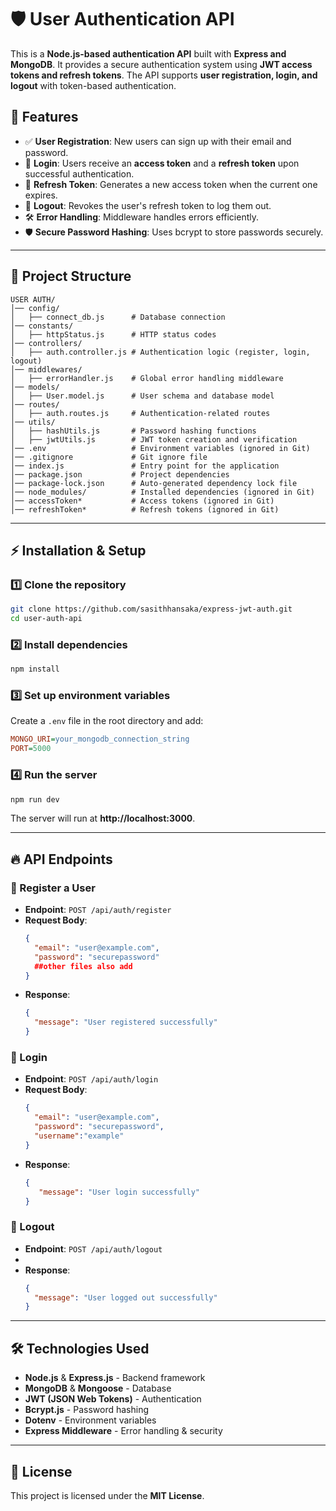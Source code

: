 # 🛡️ User Authentication API

This is a **Node.js-based authentication API** built with **Express and MongoDB**. It provides a secure authentication system using **JWT access tokens and refresh tokens**. The API supports **user registration, login, and logout** with token-based authentication.

## 🚀 Features

- ✅ **User Registration**: New users can sign up with their email and password.
- 🔑 **Login**: Users receive an **access token** and a **refresh token** upon successful authentication.
- 🔄 **Refresh Token**: Generates a new access token when the current one expires.
- 🚪 **Logout**: Revokes the user's refresh token to log them out.
- 🛠️ **Error Handling**: Middleware handles errors efficiently.
- 🛡️ **Secure Password Hashing**: Uses bcrypt to store passwords securely.

---

## 📁 Project Structure

```
USER AUTH/
│── config/
│   ├── connect_db.js      # Database connection
│── constants/
│   ├── httpStatus.js      # HTTP status codes
│── controllers/
│   ├── auth.controller.js # Authentication logic (register, login, logout)
│── middlewares/
│   ├── errorHandler.js    # Global error handling middleware
│── models/
│   ├── User.model.js      # User schema and database model
│── routes/
│   ├── auth.routes.js     # Authentication-related routes
│── utils/
│   ├── hashUtils.js       # Password hashing functions
│   ├── jwtUtils.js        # JWT token creation and verification
│── .env                   # Environment variables (ignored in Git)
│── .gitignore             # Git ignore file
│── index.js               # Entry point for the application
│── package.json           # Project dependencies
│── package-lock.json      # Auto-generated dependency lock file
│── node_modules/          # Installed dependencies (ignored in Git)
│── accessToken*           # Access tokens (ignored in Git)
│── refreshToken*          # Refresh tokens (ignored in Git)
```

---

## ⚡ Installation & Setup

### 1️⃣ **Clone the repository**
```sh
git clone https://github.com/sasithhansaka/express-jwt-auth.git
cd user-auth-api
```

### 2️⃣ **Install dependencies**
```sh
npm install
```

### 3️⃣ **Set up environment variables**

Create a `.env` file in the root directory and add:

```ini
MONGO_URI=your_mongodb_connection_string
PORT=5000
```

### 4️⃣ **Run the server**
```sh
npm run dev
```
The server will run at **http://localhost:3000**.

---

## 🔥 API Endpoints

### **🔹 Register a User**
- **Endpoint**: `POST /api/auth/register`
- **Request Body**:
  ```json
  {
    "email": "user@example.com",
    "password": "securepassword"
    ##other files also add 
  }
  ```
- **Response**:
  ```json
  {
    "message": "User registered successfully"
  }
  ```

### **🔹 Login**
- **Endpoint**: `POST /api/auth/login`
- **Request Body**:
  ```json
  {
    "email": "user@example.com",
    "password": "securepassword",
    "username":"example"
  }
  ```
- **Response**:
  ```json
  {
     "message": "User login successfully"
  }
  ```

### **🔹 Logout**
- **Endpoint**: `POST /api/auth/logout`
- 
- **Response**:
  ```json
  {
    "message": "User logged out successfully"
  }
  ```

---

## 🛠️ Technologies Used

- **Node.js** & **Express.js** - Backend framework
- **MongoDB** & **Mongoose** - Database
- **JWT (JSON Web Tokens)** - Authentication
- **Bcrypt.js** - Password hashing
- **Dotenv** - Environment variables
- **Express Middleware** - Error handling & security

---

## 📜 License

This project is licensed under the **MIT License**.
